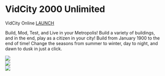 VidCity 2000 Unlimited
======================

VidCity Online [LAUNCH](http://avixsoft.github.io/vidcity2000/)<br>

Build, Mod, Test, and Live in your Metropolis! Build a variety of buildings, and in the end, play as a citizen in your city! Build from January 1900 to the end of time! Change the seasons from summer to winter, day to night, and dawn to dusk in just a click.

<a target='_blank' href='http://lo-th.github.io/3d.city/index.html'><img src="http://lo-th.github.io/3d.city/img/preview01.jpg"/></a><br>
<a target='_blank' href='http://lo-th.github.io/3d.city/index.html'><img src="http://lo-th.github.io/3d.city/img/preview02.jpg"/></a><br>
<a target='_blank' href='http://lo-th.github.io/3d.city/index.html'><img src="http://lo-th.github.io/3d.city/img/preview03.jpg"/></a><br>
